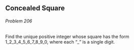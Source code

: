 ## Concealed Square
###### Problem 206


Find the unique positive integer whose square has the form 1_2_3_4_5_6_7_8_9_0,
where each “_” is a single digit.
